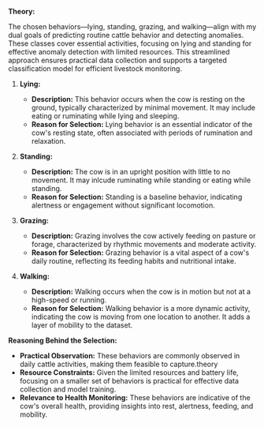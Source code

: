 **Theory:**

The chosen behaviors—lying, standing, grazing, and walking—align with my dual goals of predicting routine cattle behavior and detecting anomalies. These classes cover essential activities, focusing on lying and standing for effective anomaly detection with limited resources. This streamlined approach ensures practical data collection and supports a targeted classification model for efficient livestock monitoring.

1. **Lying:**
   - **Description:** This behavior occurs when the cow is resting on the ground, typically characterized by minimal movement. It may include eating or ruminating while lying and sleeping. 
   - **Reason for Selection:** Lying behavior is an essential indicator of the cow's resting state, often associated with periods of rumination and relaxation.

2. **Standing:**
   - **Description:** The cow is in an upright position with little to no movement. It may inlcude ruminating while standing or eating while standing.
   - **Reason for Selection:** Standing is a baseline behavior, indicating alertness or engagement without significant locomotion.

3. **Grazing:**
   - **Description:** Grazing involves the cow actively feeding on pasture or forage, characterized by rhythmic movements and moderate activity.
   - **Reason for Selection:** Grazing behavior is a vital aspect of a cow's daily routine, reflecting its feeding habits and nutritional intake.

4. **Walking:**
   - **Description:** Walking occurs when the cow is in motion but not at a high-speed or running.
   - **Reason for Selection:** Walking behavior is a more dynamic activity, indicating the cow is moving from one location to another. It adds a layer of mobility to the dataset.

**Reasoning Behind the Selection:**

   - **Practical Observation:** These behaviors are commonly observed in daily cattle activities, making them feasible to capture.theory
   - **Resource Constraints:** Given the limited resources and battery life, focusing on a smaller set of behaviors is practical for effective data collection and model training.
   - **Relevance to Health Monitoring:** These behaviors are indicative of the cow's overall health, providing insights into rest, alertness, feeding, and mobility.


